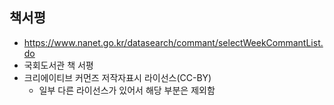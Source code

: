 ## 책서평
  * https://www.nanet.go.kr/datasearch/commant/selectWeekCommantList.do
  * 국회도서관 책 서평
  * 크리에이티브 커먼즈 저작자표시 라이선스(CC-BY)
    * 일부 다른 라이선스가 있어서 해당 부분은 제외함

